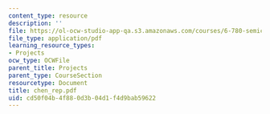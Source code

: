 ```yaml
---
content_type: resource
description: ''
file: https://ol-ocw-studio-app-qa.s3.amazonaws.com/courses/6-780-semiconductor-manufacturing-spring-2003/cd50f04b4f880d3b04d1f4d9bab59622_chen_rep.pdf
file_type: application/pdf
learning_resource_types:
- Projects
ocw_type: OCWFile
parent_title: Projects
parent_type: CourseSection
resourcetype: Document
title: chen_rep.pdf
uid: cd50f04b-4f88-0d3b-04d1-f4d9bab59622
---
```

